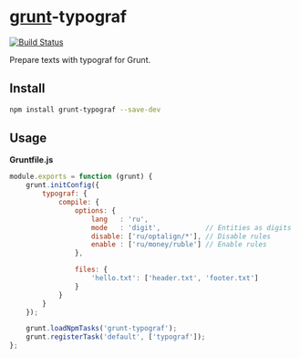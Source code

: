 # [grunt](http://gruntjs.com/)-typograf

[![Build Status](https://travis-ci.org/typograf/grunt-typograf.png?branch=master)](https://travis-ci.org/typograf/grunt-typograf)

Prepare texts with typograf for Grunt.

## Install

```bash
npm install grunt-typograf --save-dev
```

## Usage

**Gruntfile.js**

```js
module.exports = function (grunt) {
	grunt.initConfig({
		typograf: {
			compile: {
				options: {
					lang   : 'ru',
					mode   : 'digit',           // Entities as digits
					disable: ['ru/optalign/*'], // Disable rules
					enable : ['ru/money/ruble'] // Enable rules
				},

				files: {
					'hello.txt': ['header.txt', 'footer.txt']
				}
			}
		}
	});

	grunt.loadNpmTasks('grunt-typograf');
	grunt.registerTask('default', ['typograf']);
};
```
